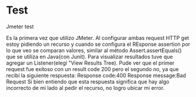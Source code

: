 # Test
Jmeter test

Es la primera vez que utilizo JMeter. Al configurar ambas request HTTP get estoy pidiendo un recurso y cuando se configura el REsponse assertion por lo que veo se comparan valores, similar al método Assert.assertEquals() que se utiliza en Java(con Junit).
Para visualizar resultados tuve que agregar un Listener(elegí "View Results Tree). Pude ver que el primer request fue exitoso con un result code 200 pero el segundo no, ya que recibí la siguiente respuesta: 
Response code:400
Response message:Bad Request
Si bien entiendo que esta respuesta significa que hay algo incorrecto de mi lado al pedir el recurso, no logro ubicar mi error.

